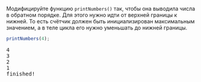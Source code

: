
Модифицируйте функцию `printNumbers()` так, чтобы она выводила числа в обратном порядке. Для этого нужно идти от верхней границы к нижней. То есть счётчик должен быть инициализирован максимальным значением, а в теле цикла его нужно уменьшать до нижней границы.

```javascript
printNumbers(4);
```

<pre class='hexlet-basics-output'>4<br>3<br>2<br>1<br>finished!</pre>
